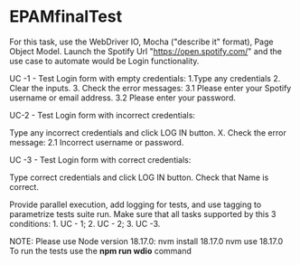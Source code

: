 # EPAMfinalTest

For this task, use the WebDriver IO, Mocha ("describe it" format), Page Object Model. Launch the Spotify Url "https://open.spotify.com/" and the use case to automate would be Login functionality.

UC -1 - Test Login form with empty credentials: 1.Type any credentials 2. Clear the inputs. 3. Check the error messages: 3.1 Please enter your Spotify username or email address. 3.2 Please enter your password.

UC-2 - Test Login form with incorrect credentials:

Type any incorrect credentials and click LOG IN button. X.
Check the error message: 2.1 Incorrect username or password.

UC -3 - Test Login form with correct credentials:

Type correct credentials and click LOG IN button.
Check that Name is correct.

Provide parallel execution, add logging for tests, and use tagging to parametrize tests suite run. Make sure that all tasks supported by this 3 conditions: 1. UC - 1; 2. UC - 2; 3. UC -3.

NOTE: Please use Node version 18.17.0:
nvm install 18.17.0
nvm use 18.17.0
To run the tests use the **npm run wdio** command